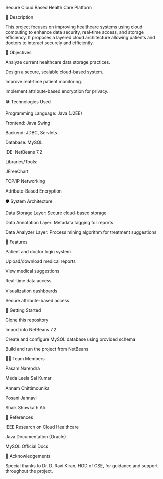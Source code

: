 Secure Cloud Based Health Care Platform

📃 Description

This project focuses on improving healthcare systems using cloud computing to enhance data security, real-time access, and storage efficiency. 
It proposes a layered cloud architecture allowing patients and doctors to interact securely and efficiently.

🌟 Objectives

Analyze current healthcare data storage practices.

Design a secure, scalable cloud-based system.

Improve real-time patient monitoring.

Implement attribute-based encryption for privacy.

🛠 Technologies Used

Programming Language: Java (J2EE)

Frontend: Java Swing

Backend: JDBC, Servlets

Database: MySQL

IDE: NetBeans 7.2

Libraries/Tools:

JFreeChart

TCP/IP Networking

Attribute-Based Encryption

🛡 System Architecture

Data Storage Layer: Secure cloud-based storage

Data Annotation Layer: Metadata tagging for reports

Data Analyzer Layer: Process mining algorithm for treatment suggestions

🔢 Features

Patient and doctor login system

Upload/download medical reports

View medical suggestions

Real-time data access

Visualization dashboards

Secure attribute-based access



🚀 Getting Started

Clone this repository

Import into NetBeans 7.2

Create and configure MySQL database using provided schema

Build and run the project from NetBeans

👨‍💻 Team Members

Pasam Narendra 

Meda Leela Sai Kumar 

Annam Chittimounika 

Posani Jahnavi 

Shaik Showkath Ali 

📖 References

IEEE Research on Cloud Healthcare

Java Documentation (Oracle)

MySQL Official Docs

🙌 Acknowledgements

Special thanks to Dr. D. Ravi Kiran, HOD of CSE, for guidance and support throughout the project.
